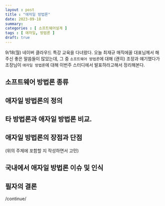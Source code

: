 ```yaml
---
layout : post
title : "애자일 방법론"
date: 2023-09-18
summary: 
categories : [ 소프트웨어설계 ]
tags : [ 애자일, 방법론 ]
draft: true
---
```


9/18(월) 네이버 클라우드 특강 교육을 다녀왔다.  오늘 최재규 매직에꼴 대표님께서 해주신 좋은 말씀들이 많았는데,  그 중 `소프트웨어 방법론`에 대해 (괜히) 조장과 얘기했다가 조장님이 `애자일 방법론`에 대해 이번주 스터디에서 발표하라고해서 정리해본다.

## 소프트웨어 방법론 종류

## 애자일 방법론의 정의

## 타 방법론과 애자일 방법론 비교.

## 애자일 방법론의 장점과 단점 
(위의 주제에 포함할 지 작성하면서 고민)

## 국내에서 애자일 방법론 이슈 및 인식

## 필자의 결론

/continue/
